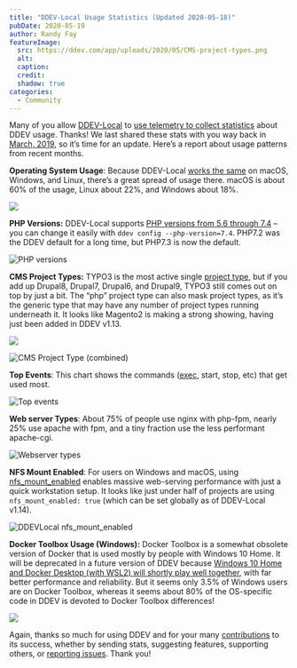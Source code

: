 ```yaml
---
title: "DDEV-Local Usage Statistics (Updated 2020-05-18)"
pubDate: 2020-05-19
author: Randy Fay
featureImage:
  src: https://ddev.com/app/uploads/2020/05/CMS-project-types.png
  alt:
  caption:
  credit:
  shadow: true
categories:
  - Community
---
```


Many of you allow [DDEV-Local](https://github.com/drud/ddev) to [use telemetry to collect statistics](https://ddev.readthedocs.io/en/stable/users/cli-usage/#opt-in-usage-information) about DDEV usage. Thanks! We last shared these stats with you way back in [March, 2019](https://ddev.com/ddev-local/ddev-local-usage-statistics-updated-2019-03-21/), so it’s time for an update. Here’s a report about usage patterns from recent months.

**Operating System Usage**: Because DDEV-Local [works the same](https://ddev.readthedocs.io/en/stable/#system-requirements) on macOS, Windows, and Linux, there’s a great spread of usage there. macOS is about 60% of the usage, Linux about 22%, and Windows about 18%.

![](https://ddev.com/app/uploads/2020/05/Local-OSes.jpg)

**PHP Versions:** DDEV-Local supports [PHP versions from 5.6 through 7.4](https://ddev.readthedocs.io/en/stable/users/extend/customization-extendibility/#changing-php-version) – you can change it easily with `ddev config --php-version=7.4`. PHP7.2 was the DDEV default for a long time, but PHP7.3 is now the default.

![PHP versions](https://ddev.com/app/uploads/2020/05/PHP-versions-relative.png)

**CMS Project Types:** TYPO3 is the most active single [project type](https://ddev.readthedocs.io/en/stable/users/cli-usage/#quickstart-guides), but if you add up Drupal8, Drupal7, Drupal6, and Drupal9, TYPO3 still comes out on top by just a bit. The “php” project type can also mask project types, as it’s the generic type that may have any number of project types running underneath it. It looks like Magento2 is making a strong showing, having just been added in DDEV v1.13.

[![](https://ddev.com/app/uploads/2020/05/CMS-project-types.png)](https://ddev.com/app/uploads/2020/05/CMS-project-types.png)

![CMS Project Type (combined)](https://ddev.com/app/uploads/2020/05/CMS-Project-Type-combined.png)

**Top Events**: This chart shows the commands ([exec](https://ddev.readthedocs.io/en/stable/users/cli-usage/#executing-commands-in-containers), start, stop, etc) that get used most.

![Top events](https://ddev.com/app/uploads/2020/05/Top-events.png)

**Web server Types**: About 75% of people use nginx with php-fpm, nearly 25% use apache with fpm, and a tiny fraction use the less performant apache-cgi.

![Webserver types](https://ddev.com/app/uploads/2020/05/Webserver-types.png)

**NFS Mount Enabled**: For users on Windows and macOS, using [nfs_mount_enabled](https://ddev.readthedocs.io/en/stable/users/performance/#using-nfs-to-mount-the-project-into-the-web-container) enables massive web-serving performance with just a quick workstation setup. It looks like just under half of projects are using `nfs_mount_enabled: true` (which can be set globally as of DDEV-Local v1.14).

![DDEVLocal nfs_mount_enabled](https://ddev.com/app/uploads/2020/05/DDEVLocal-nfs_mount_enabled.png)

**Docker Toolbox Usage (Windows):** Docker Toolbox is a somewhat obsolete version of Docker that is used mostly by people with Windows 10 Home. It will be deprecated in a future version of DDEV because [Windows 10 Home and Docker Desktop (with WSL2) will shortly play well together](https://ddev.com/ddev-local/ddev-wsl2-getting-started/), with far better performance and reliability. But it seems only 3.5% of Windows users are on Docker Toolbox, whereas it seems about 80% of the OS-specific code in DDEV is devoted to Docker Toolbox differences!

![](https://ddev.com/app/uploads/2020/05/Docker-Toolbox-Windows-Usage.png)

Again, thanks so much for using DDEV and for your many [contributions](https://github.com/drud/ddev/blob/master/CONTRIBUTING.md) to its success, whether by sending stats, suggesting features, supporting others, or [reporting issues](https://ddev.readthedocs.io/en/stable/#support). Thank you!
